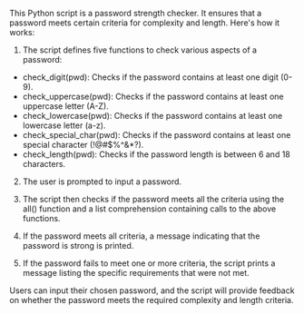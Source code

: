 This Python script is a password strength checker. It ensures that a password meets certain criteria for complexity and length. Here's how it works:

1. The script defines five functions to check various aspects of a password:

* check_digit(pwd): Checks if the password contains at least one digit (0-9).
* check_uppercase(pwd): Checks if the password contains at least one uppercase letter (A-Z).
* check_lowercase(pwd): Checks if the password contains at least one lowercase letter (a-z).
* check_special_char(pwd): Checks if the password contains at least one special character (!@#$%^&*?).
* check_length(pwd): Checks if the password length is between 6 and 18 characters.

2. The user is prompted to input a password.

3. The script then checks if the password meets all the criteria using the all() function and a list comprehension containing calls to the above functions.

4. If the password meets all criteria, a message indicating that the password is strong is printed.

5. If the password fails to meet one or more criteria, the script prints a message listing the specific requirements that were not met.

Users can input their chosen password, and the script will provide feedback on whether the password meets the required complexity and length criteria.

